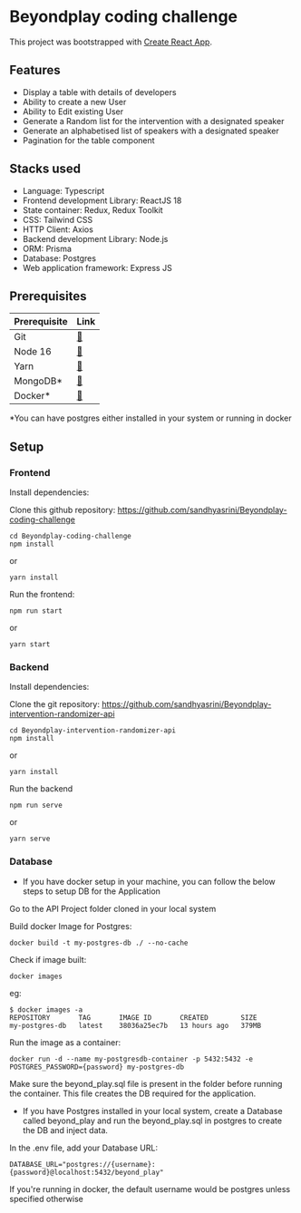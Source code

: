 # Beyondplay coding challenge

This project was bootstrapped with [Create React App](https://github.com/facebook/create-react-app).

## Features
 - Display a table with details of developers
 - Ability to create a new User
 - Ability to Edit existing User
 - Generate a Random list for the intervention with a designated speaker
 - Generate an alphabetised list of speakers with a designated speaker
 - Pagination  for the table component
 
 ## Stacks used
 * Language: Typescript
 * Frontend development Library: ReactJS 18
 * State container: Redux, Redux Toolkit
 * CSS: Tailwind CSS
 * HTTP Client: Axios
 * Backend development Library: Node.js
 * ORM: Prisma
 * Database: Postgres
 * Web application framework: Express JS
 
 ## Prerequisites
 
 |Prerequisite                               |Link                                                                   |
|-------------------------------------------|-----------------------------------------------------------------------|
|Git                                        |[🔗](https://git-scm.com/downloads)                                   |
|Node 16                                    |[🔗](https://docs.npmjs.com/downloading-and-installing-node-js-and-npm)                                          |
| Yarn                                      |[🔗](https://classic.yarnpkg.com/lang/en/docs/install/#windows-stable)|
| MongoDB*                                   |[🔗](https://www.postgresql.org/download/)               |
| Docker*                                   |[🔗](https://www.docker.com/)                                         |

 *You can have postgres either installed in your system or running in docker
 
 ## Setup
 
### Frontend

Install dependencies:

Clone this github repository: https://github.com/sandhyasrini/Beyondplay-coding-challenge
```
cd Beyondplay-coding-challenge
npm install
```
or
```
yarn install
```
Run the frontend:
```
npm run start
```
or
```
yarn start
```
### Backend

Install dependencies:

Clone the git repository:
https://github.com/sandhyasrini/Beyondplay-intervention-randomizer-api
```
cd Beyondplay-intervention-randomizer-api
npm install
```
or
```
yarn install
```
Run the backend
```
npm run serve
 ```
 or
```
yarn serve
```

### Database

* If you have docker setup in your machine, you can follow the below steps to setup DB for the Application

Go to the API Project folder cloned in your local system

Build docker Image for Postgres:

```
docker build -t my-postgres-db ./ --no-cache
```

Check if image built:

```
docker images
```

eg:
```
$ docker images -a
REPOSITORY       TAG       IMAGE ID       CREATED        SIZE
my-postgres-db   latest    38036a25ec7b   13 hours ago   379MB

```

Run the image as a container:

```
docker run -d --name my-postgresdb-container -p 5432:5432 -e POSTGRES_PASSWORD={password} my-postgres-db
```
Make sure the beyond_play.sql file is present in the folder before running the container. This file creates the DB required for the application.

* If you have Postgres installed in your local system, create a Database called 
beyond_play and run the beyond_play.sql in postgres to create the DB and inject data.

In the .env file, add your Database URL:

```
DATABASE_URL="postgres://{username}:{password}@localhost:5432/beyond_play"
```
If you're running in docker, the default username would be postgres unless specified otherwise






